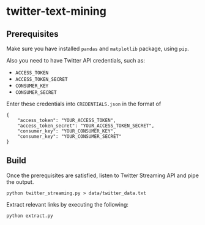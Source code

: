 # twitter-text-mining

## Prerequisites

Make sure you have installed `pandas` and `matplotlib` package, using `pip`.

Also you need to have Twitter API credentials, such as:
* `ACCESS_TOKEN`
* `ACCESS_TOKEN_SECRET`
* `CONSUMER_KEY`
* `CONSUMER_SECRET`

Enter these credentials into `CREDENTIALS.json` in the format of

```
{
    "access_token": "YOUR_ACCESS_TOKEN",
    "access_token_secret": "YOUR_ACCESS_TOKEN_SECRET",
    "consumer_key": "YOUR_CONSUMER_KEY",
    "consumer_key": "YOUR_CONSUMER_SECRET"
}
```

## Build

Once the prerequisites are satisfied, listen to Twitter Streaming API and pipe the output.

```
python twitter_streaming.py > data/twitter_data.txt
```

Extract relevant links by executing the following:

```
python extract.py
```
